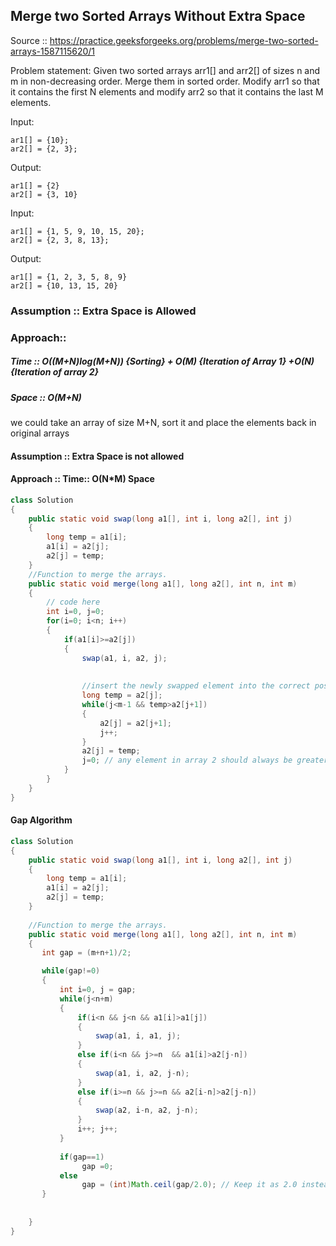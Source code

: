 ## Merge two Sorted Arrays Without Extra Space

Source :: https://practice.geeksforgeeks.org/problems/merge-two-sorted-arrays-1587115620/1


Problem statement: Given two sorted arrays arr1[] and arr2[] of sizes n and m in non-decreasing order. 
Merge them in sorted order. 
Modify arr1 so that it contains the first N elements and 
modify arr2 so that it contains the last M elements.


Input: 
```
ar1[] = {10};
ar2[] = {2, 3};
```
Output: 
```
ar1[] = {2}
ar2[] = {3, 10}  
```

Input: 
```
ar1[] = {1, 5, 9, 10, 15, 20};
ar2[] = {2, 3, 8, 13};
```
Output: 
```
ar1[] = {1, 2, 3, 5, 8, 9}
ar2[] = {10, 13, 15, 20}
```

### Assumption :: Extra Space is Allowed
### Approach:: 
#####  Time :: O((M+N)log(M+N)) {Sorting} + O(M) {Iteration of Array 1} +O(N) {Iteration of array 2}
##### Space :: O(M+N)

we could take an array of size M+N, sort it and place the elements back in original arrays

#### Assumption :: Extra Space is not allowed
#### Approach :: Time:: O(N*M) Space

```java
class Solution
{
    public static void swap(long a1[], int i, long a2[], int j)
    {
        long temp = a1[i];
        a1[i] = a2[j];
        a2[j] = temp;
    }
    //Function to merge the arrays.
    public static void merge(long a1[], long a2[], int n, int m) 
    {
        // code here 
        int i=0, j=0;
        for(i=0; i<n; i++)
        {
            if(a1[i]>=a2[j]) 
            {
                swap(a1, i, a2, j);
                
                
                //insert the newly swapped element into the correct position of array 2
                long temp = a2[j];
                while(j<m-1 && temp>a2[j+1])
                {
                    a2[j] = a2[j+1];
                    j++;
                }
                a2[j] = temp;
                j=0; // any element in array 2 should always be greater than any element in array 1
            }
        }
    }
}


```

#### Gap Algorithm

```java
class Solution
{
    public static void swap(long a1[], int i, long a2[], int j)
    {
        long temp = a1[i];
        a1[i] = a2[j];
        a2[j] = temp;
    }
   
    //Function to merge the arrays.
    public static void merge(long a1[], long a2[], int n, int m) 
    {
       int gap = (m+n+1)/2;

       while(gap!=0)
       {
           int i=0, j = gap;
           while(j<n+m)
           {
               if(i<n && j<n && a1[i]>a1[j])
               {
                   swap(a1, i, a1, j);
               }
               else if(i<n && j>=n  && a1[i]>a2[j-n])
               {
                   swap(a1, i, a2, j-n);
               }
               else if(i>=n && j>=n && a2[i-n]>a2[j-n])
               {
                   swap(a2, i-n, a2, j-n);
               }
               i++; j++;
           }
           
           if(gap==1)
                gap =0;
           else
                gap = (int)Math.ceil(gap/2.0); // Keep it as 2.0 instead of 2 ( we retain the fractional no. and then take ceiling)
       }
       
       
    }
}

```